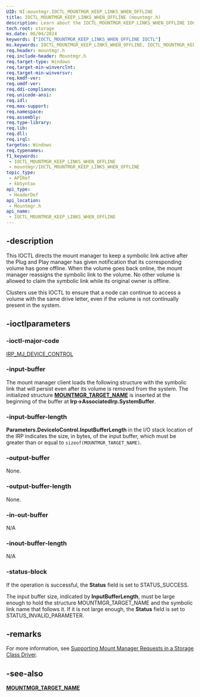 ```yaml
---
UID: NI:mountmgr.IOCTL_MOUNTMGR_KEEP_LINKS_WHEN_OFFLINE
title: IOCTL_MOUNTMGR_KEEP_LINKS_WHEN_OFFLINE (mountmgr.h)
description: Learn about the IOCTL_MOUNTMGR_KEEP_LINKS_WHEN_OFFLINE IOCTL.
tech.root: storage
ms.date: 06/04/2024
keywords: ["IOCTL_MOUNTMGR_KEEP_LINKS_WHEN_OFFLINE IOCTL"]
ms.keywords: IOCTL_MOUNTMGR_KEEP_LINKS_WHEN_OFFLINE, IOCTL_MOUNTMGR_KEEP_LINKS_WHEN_OFFLINE control, IOCTL_MOUNTMGR_KEEP_LINKS_WHEN_OFFLINE control code [Storage Devices], k307_7502107c-0301-45d9-a0b6-8aa6e9e231c9.xml, mountmgr/IOCTL_MOUNTMGR_KEEP_LINKS_WHEN_OFFLINE, storage.ioctl_mountmgr_keep_links_when_offline
req.header: mountmgr.h
req.include-header: Mountmgr.h
req.target-type: Windows
req.target-min-winverclnt: 
req.target-min-winversvr: 
req.kmdf-ver: 
req.umdf-ver: 
req.ddi-compliance: 
req.unicode-ansi: 
req.idl: 
req.max-support: 
req.namespace: 
req.assembly: 
req.type-library: 
req.lib: 
req.dll: 
req.irql: 
targetos: Windows
req.typenames: 
f1_keywords:
 - IOCTL_MOUNTMGR_KEEP_LINKS_WHEN_OFFLINE
 - mountmgr/IOCTL_MOUNTMGR_KEEP_LINKS_WHEN_OFFLINE
topic_type:
 - APIRef
 - kbSyntax
api_type:
 - HeaderDef
api_location:
 - Mountmgr.h
api_name:
 - IOCTL_MOUNTMGR_KEEP_LINKS_WHEN_OFFLINE
---
```


## -description

This IOCTL directs the mount manager to keep a symbolic link active after the Plug and Play manager has given notification that its corresponding volume has gone offline. When the volume goes back online, the mount manager reassigns the symbolic link to the volume. No other volume is allowed to claim the symbolic link while its original owner is offline.

Clusters use this IOCTL to ensure that a node can continue to access a volume with the same drive letter, even if the volume is not continually present in the system.

## -ioctlparameters

### -ioctl-major-code

[IRP_MJ_DEVICE_CONTROL](/windows-hardware/drivers/kernel/irp-mj-device-control)

### -input-buffer

The mount manager client loads the following structure with the symbolic link that will persist even after its volume is removed from the system. The initialized structure [**MOUNTMGR_TARGET_NAME**](ns-mountmgr-_mountmgr_target_name.md) is inserted at the beginning of the buffer at **Irp->AssociatedIrp.SystemBuffer**.

### -input-buffer-length

**Parameters.DeviceIoControl.InputBufferLength** in the I/O stack location of the IRP indicates the size, in bytes, of the input buffer, which must be greater than or equal to ```sizeof(MOUNTMGR_TARGET_NAME)```.

### -output-buffer

None.

### -output-buffer-length

None.

### -in-out-buffer

N/A

### -inout-buffer-length

N/A

### -status-block

If the operation is successful, the **Status** field is set to STATUS_SUCCESS.

The input buffer size, indicated by **InputBufferLength**, must be large enough to hold the structure MOUNTMGR_TARGET_NAME and the symbolic link name that follows it. If it is not large enough, the **Status** field is set to STATUS_INVALID_PARAMETER.

## -remarks

For more information, see [Supporting Mount Manager Requests in a Storage Class Driver](/windows-hardware/drivers/storage/supporting-mount-manager-requests-in-a-storage-class-driver).

## -see-also

[**MOUNTMGR_TARGET_NAME**](ns-mountmgr-_mountmgr_target_name.md)
